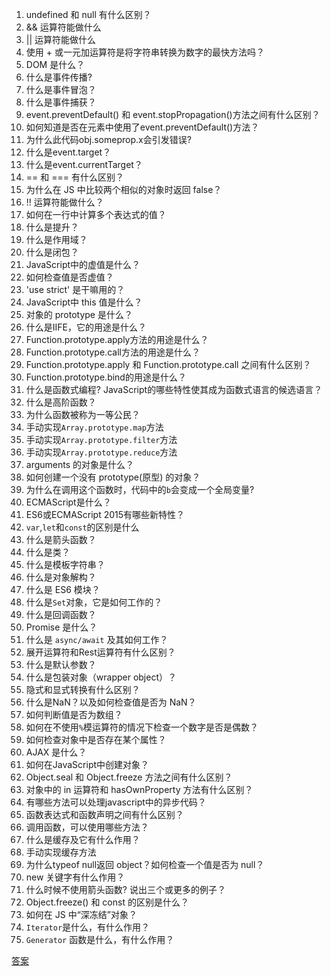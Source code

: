 1. undefined 和 null 有什么区别？
2. && 运算符能做什么
3. || 运算符能做什么
4. 使用 + 或一元加运算符是将字符串转换为数字的最快方法吗？
5. DOM 是什么？
6. 什么是事件传播?
7. 什么是事件冒泡？
8. 什么是事件捕获？
9. event.preventDefault() 和 event.stopPropagation()方法之间有什么区别？
10. 如何知道是否在元素中使用了event.preventDefault()方法？
11. 为什么此代码obj.someprop.x会引发错误?
12. 什么是event.target？
13. 什么是event.currentTarget？
14. == 和 === 有什么区别？
15. 为什么在 JS 中比较两个相似的对象时返回 false？
16. !! 运算符能做什么？
17. 如何在一行中计算多个表达式的值？
18. 什么是提升？
19. 什么是作用域？
20. 什么是闭包？
21. JavaScript中的虚值是什么？
22. 如何检查值是否虚值？
23. 'use strict' 是干嘛用的？
24. JavaScript中 this 值是什么？
25. 对象的 prototype 是什么？
26. 什么是IIFE，它的用途是什么？
27. Function.prototype.apply方法的用途是什么？
28. Function.prototype.call方法的用途是什么？
29. Function.prototype.apply 和 Function.prototype.call 之间有什么区别？
30. Function.prototype.bind的用途是什么？
31. 什么是函数式编程? JavaScript的哪些特性使其成为函数式语言的候选语言？
32. 什么是高阶函数？
33. 为什么函数被称为一等公民？
34. 手动实现`Array.prototype.map`方法
35. 手动实现`Array.prototype.filter`方法
35. 手动实现`Array.prototype.reduce`方法
37. arguments 的对象是什么？
38. 如何创建一个没有 prototype(原型) 的对象？
39. 为什么在调用这个函数时，代码中的`b`会变成一个全局变量?
40. ECMAScript是什么？
41. ES6或ECMAScript 2015有哪些新特性？
42. `var`,`let`和`const`的区别是什么
43. 什么是箭头函数？
44. 什么是类？
45. 什么是模板字符串？
46. 什么是对象解构？
47. 什么是 ES6 模块？
48. 什么是`Set`对象，它是如何工作的？
49. 什么是回调函数？
50. Promise 是什么？
51. 什么是 `async/await` 及其如何工作？
52. 展开运算符和Rest运算符有什么区别？
53. 什么是默认参数？
54. 什么是包装对象（wrapper object）？
55. 隐式和显式转换有什么区别？
56. 什么是NaN？以及如何检查值是否为 NaN？
57. 如何判断值是否为数组？
58. 如何在不使用`%`模运算符的情况下检查一个数字是否是偶数？
59. 如何检查对象中是否存在某个属性？
60. AJAX 是什么？
61. 如何在JavaScript中创建对象？
62. Object.seal 和 Object.freeze 方法之间有什么区别？
63. 对象中的 in 运算符和 hasOwnProperty 方法有什么区别？
64. 有哪些方法可以处理javascript中的异步代码？
65. 函数表达式和函数声明之间有什么区别？
66. 调用函数，可以使用哪些方法？
67. 什么是缓存及它有什么作用？
68. 手动实现缓存方法
69. 为什么typeof null返回 object？如何检查一个值是否为 null？
70. new 关键字有什么作用？
71. 什么时候不使用箭头函数? 说出三个或更多的例子？
72. Object.freeze() 和 const 的区别是什么？
73. 如何在 JS 中“深冻结”对象？
74. `Iterator`是什么，有什么作用？
75. `Generator` 函数是什么，有什么作用？

[答案](https://cloud.tencent.com/developer/article/1621572)